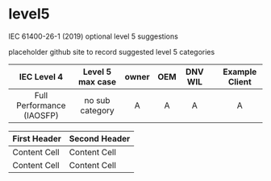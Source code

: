 # level5
IEC 61400-26-1 (2019) optional level 5 suggestions


placeholder github site to record suggested level 5 categories

| IEC Level 4      | Level 5 max case   | owner  | OEM    | DNV WIL |         | Example Client |
| :--------------: | :----------------: | :----: | :----: | :-----: | :-----: | :------------: |
| Full Performance (IAOSFP)| no sub category    | A      |A       |A        |         | A              |



| First Header  | Second Header |
| ------------- | ------------- |
| Content Cell  | Content Cell  |
| Content Cell  | Content Cell  |
